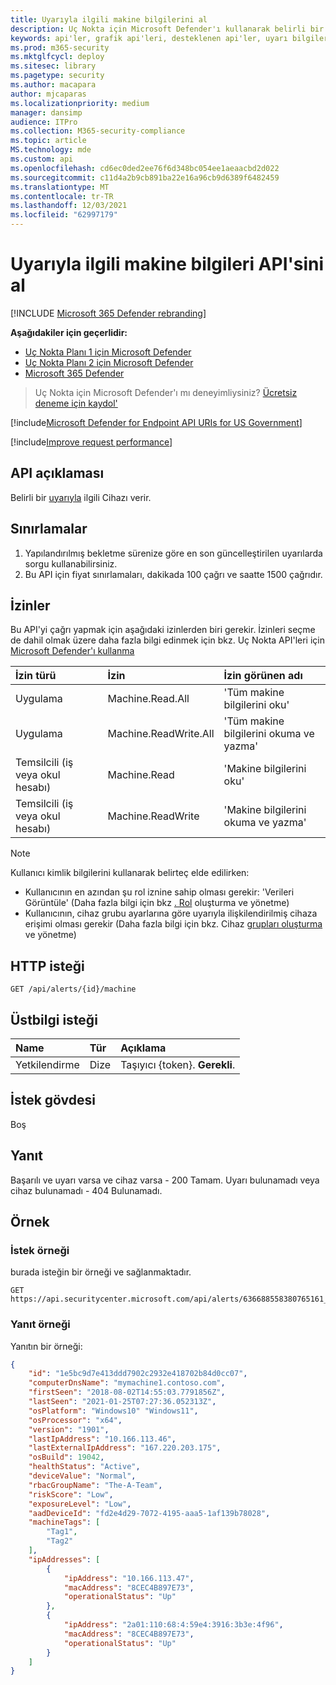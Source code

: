 ```yaml
---
title: Uyarıyla ilgili makine bilgilerini al
description: Uç Nokta için Microsoft Defender'ı kullanarak belirli bir uyarıyla ilgili tüm cihazları alın.
keywords: api'ler, grafik api'leri, desteklenen api'ler, uyarı bilgilerini almak, uyarı bilgileri, ilgili cihaz
ms.prod: m365-security
ms.mktglfcycl: deploy
ms.sitesec: library
ms.pagetype: security
ms.author: macapara
author: mjcaparas
ms.localizationpriority: medium
manager: dansimp
audience: ITPro
ms.collection: M365-security-compliance
ms.topic: article
MS.technology: mde
ms.custom: api
ms.openlocfilehash: cd6ec0ded2ee76f6d348bc054ee1aeaacbd2d022
ms.sourcegitcommit: c11d4a2b9cb891ba22e16a96cb9d6389f6482459
ms.translationtype: MT
ms.contentlocale: tr-TR
ms.lasthandoff: 12/03/2021
ms.locfileid: "62997179"
---
```

# <a name="get-alert-related-machine-information-api"></a>Uyarıyla ilgili makine bilgileri API'sini al

[!INCLUDE [Microsoft 365 Defender rebranding](../../includes/microsoft-defender.md)]


**Aşağıdakiler için geçerlidir:**
- [Uç Nokta Planı 1 için Microsoft Defender](https://go.microsoft.com/fwlink/?linkid=2154037)
- [Uç Nokta Planı 2 için Microsoft Defender](https://go.microsoft.com/fwlink/?linkid=2154037)
- [Microsoft 365 Defender](https://go.microsoft.com/fwlink/?linkid=2118804)


> Uç Nokta için Microsoft Defender'ı mı deneyimliysiniz? [Ücretsiz deneme için kaydol'](https://signup.microsoft.com/create-account/signup?products=7f379fee-c4f9-4278-b0a1-e4c8c2fcdf7e&ru=https://aka.ms/MDEp2OpenTrial?ocid=docs-wdatp-exposedapis-abovefoldlink)

[!include[Microsoft Defender for Endpoint API URIs for US Government](../../includes/microsoft-defender-api-usgov.md)]

[!include[Improve request performance](../../includes/improve-request-performance.md)]

## <a name="api-description"></a>API açıklaması

Belirli bir [uyarıyla](machine.md) ilgili Cihazı verir.

## <a name="limitations"></a>Sınırlamalar

1. Yapılandırılmış bekletme sürenize göre en son güncelleştirilen uyarılarda sorgu kullanabilirsiniz.
2. Bu API için fiyat sınırlamaları, dakikada 100 çağrı ve saatte 1500 çağrıdır.

## <a name="permissions"></a>İzinler

Bu API'yi çağrı yapmak için aşağıdaki izinlerden biri gerekir. İzinleri seçme de dahil olmak üzere daha fazla bilgi edinmek için bkz. Uç Nokta API'leri için [Microsoft Defender'ı kullanma](apis-intro.md)

İzin türü|İzin|İzin görünen adı
:---|:---|:---
Uygulama|Machine.Read.All|'Tüm makine bilgilerini oku'
Uygulama|Machine.ReadWrite.All|'Tüm makine bilgilerini okuma ve yazma'
Temsilcili (iş veya okul hesabı)|Machine.Read|'Makine bilgilerini oku'
Temsilcili (iş veya okul hesabı)|Machine.ReadWrite|'Makine bilgilerini okuma ve yazma'

> [!NOTE]
> Kullanıcı kimlik bilgilerini kullanarak belirteç elde edilirken:
>
> - Kullanıcının en azından şu rol iznine sahip olması gerekir: 'Verileri Görüntüle' (Daha fazla bilgi için bkz [. Rol](user-roles.md) oluşturma ve yönetme)
> - Kullanıcının, cihaz grubu ayarlarına göre uyarıyla ilişkilendirilmiş cihaza erişimi olması gerekir (Daha fazla bilgi için bkz. Cihaz [grupları oluşturma](machine-groups.md) ve yönetme)

## <a name="http-request"></a>HTTP isteği

```http
GET /api/alerts/{id}/machine
```

## <a name="request-headers"></a>Üstbilgi isteği

Name|Tür|Açıklama
:---|:---|:---
Yetkilendirme|Dize|Taşıyıcı {token}. **Gerekli**.

## <a name="request-body"></a>İstek gövdesi

Boş

## <a name="response"></a>Yanıt

Başarılı ve uyarı varsa ve cihaz varsa - 200 Tamam. Uyarı bulunamadı veya cihaz bulunamadı - 404 Bulunamadı.

## <a name="example"></a>Örnek

### <a name="request-example"></a>İstek örneği

burada isteğin bir örneği ve sağlanmaktadır.

```http
GET https://api.securitycenter.microsoft.com/api/alerts/636688558380765161_2136280442/machine
```

### <a name="response-example"></a>Yanıt örneği

Yanıtın bir örneği:

```json
{
    "id": "1e5bc9d7e413ddd7902c2932e418702b84d0cc07",
    "computerDnsName": "mymachine1.contoso.com",
    "firstSeen": "2018-08-02T14:55:03.7791856Z",
    "lastSeen": "2021-01-25T07:27:36.052313Z",
    "osPlatform": "Windows10" "Windows11", 
    "osProcessor": "x64",
    "version": "1901",
    "lastIpAddress": "10.166.113.46",
    "lastExternalIpAddress": "167.220.203.175",
    "osBuild": 19042,
    "healthStatus": "Active",
    "deviceValue": "Normal",
    "rbacGroupName": "The-A-Team",
    "riskScore": "Low",
    "exposureLevel": "Low",
    "aadDeviceId": "fd2e4d29-7072-4195-aaa5-1af139b78028",
    "machineTags": [
        "Tag1",
        "Tag2"
    ],
    "ipAddresses": [
        {
            "ipAddress": "10.166.113.47",
            "macAddress": "8CEC4B897E73",
            "operationalStatus": "Up"
        },
        {
            "ipAddress": "2a01:110:68:4:59e4:3916:3b3e:4f96",
            "macAddress": "8CEC4B897E73",
            "operationalStatus": "Up"
        }
    ]
}
```

